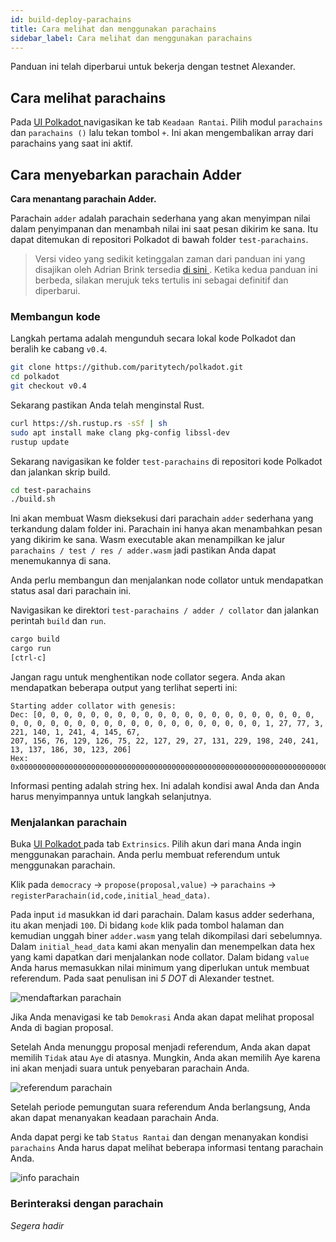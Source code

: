 ```yaml
---
id: build-deploy-parachains
title: Cara melihat dan menggunakan parachains
sidebar_label: Cara melihat dan menggunakan parachains
---
```


Panduan ini telah diperbarui untuk bekerja dengan testnet Alexander.

## Cara melihat parachains

Pada [ UI Polkadot ](https://polkadot.js.org/apps/#/explorer) navigasikan ke tab ` Keadaan Rantai `. Pilih modul ` parachains ` dan ` parachains () ` lalu tekan tombol ` + `. Ini akan mengembalikan array dari parachains yang saat ini aktif.

## Cara menyebarkan parachain Adder

**Cara menantang parachain Adder.**

Parachain ` adder ` adalah parachain sederhana yang akan menyimpan nilai dalam penyimpanan dan menambah nilai ini saat pesan dikirim ke sana. Itu dapat ditemukan di repositori Polkadot di bawah folder ` test-parachains `.

> Versi video yang sedikit ketinggalan zaman dari panduan ini yang disajikan oleh Adrian Brink tersedia [ di sini ](https://www.youtube.com/watch?v=pDqkzvA4C0E). Ketika kedua panduan ini berbeda, silakan merujuk teks tertulis ini sebagai definitif dan diperbarui.

### Membangun kode

Langkah pertama adalah mengunduh secara lokal kode Polkadot dan beralih ke cabang ` v0.4 `.

```bash
git clone https://github.com/paritytech/polkadot.git
cd polkadot
git checkout v0.4
```

Sekarang pastikan Anda telah menginstal Rust.

```bash
curl https://sh.rustup.rs -sSf | sh
sudo apt install make clang pkg-config libssl-dev
rustup update
```

Sekarang navigasikan ke folder ` test-parachains ` di repositori kode Polkadot dan jalankan skrip build.

```bash
cd test-parachains
./build.sh
```

Ini akan membuat Wasm dieksekusi dari parachain ` adder ` sederhana yang terkandung dalam folder ini. Parachain ini hanya akan menambahkan pesan yang dikirim ke sana. Wasm executable akan menampilkan ke jalur ` parachains / test / res / adder.wasm ` jadi pastikan Anda dapat menemukannya di sana.

Anda perlu membangun dan menjalankan node collator untuk mendapatkan status asal dari parachain ini.

Navigasikan ke direktori ` test-parachains / adder / collator ` dan jalankan perintah ` build ` dan ` run `.

```bash
cargo build
cargo run
[ctrl-c]
```

Jangan ragu untuk menghentikan node collator segera. Anda akan mendapatkan beberapa output yang terlihat seperti ini:

```
Starting adder collator with genesis:
Dec: [0, 0, 0, 0, 0, 0, 0, 0, 0, 0, 0, 0, 0, 0, 0, 0, 0, 0, 0, 0, 0, 0, 0, 0, 0, 0, 0, 0, 0, 0, 0, 0, 0, 0, 0, 0, 0, 0, 0, 0, 1, 27, 77, 3, 221, 140, 1, 241, 4, 145, 67,
207, 156, 76, 129, 126, 75, 22, 127, 29, 27, 131, 229, 198, 240, 241, 13, 137, 186, 30, 123, 206]
Hex: 0x00000000000000000000000000000000000000000000000000000000000000000000000000000000011b4d03dd8c01f1049143cf9c4c817e4b167f1d1b83e5c6f0f10d89ba1e7bce
```

Informasi penting adalah string hex. Ini adalah kondisi awal Anda dan Anda harus menyimpannya untuk langkah selanjutnya.

### Menjalankan parachain

Buka [ UI Polkadot ](https://polkadot.js.org/apps/#/extrinsics) pada tab ` Extrinsics `. Pilih akun dari mana Anda ingin menggunakan parachain. Anda perlu membuat referendum untuk menggunakan parachain.

Klik pada `democracy` -> `propose(proposal,value)` -> `parachains` -> `registerParachain(id,code,initial_head_data)`.

Pada input ` id ` masukkan id dari parachain. Dalam kasus adder sederhana, itu akan menjadi ` 100 `. Di bidang ` kode ` klik pada tombol halaman dan kemudian unggah biner ` adder.wasm ` yang telah dikompilasi dari sebelumnya. Dalam ` initial_head_data ` kami akan menyalin dan menempelkan data hex yang kami dapatkan dari menjalankan node collator. Dalam bidang ` value ` Anda harus memasukkan nilai minimum yang diperlukan untuk membuat referendum. Pada saat penulisan ini <em x-id = "4"> 5 DOT </em> di Alexander testnet.

![mendaftarkan parachain](assets/parachain/register.png)

Jika Anda menavigasi ke tab ` Demokrasi ` Anda akan dapat melihat proposal Anda di bagian proposal.

Setelah Anda menunggu proposal menjadi referendum, Anda akan dapat memilih ` Tidak ` atau ` Aye ` di atasnya. Mungkin, Anda akan memilih Aye karena ini akan menjadi suara untuk penyebaran parachain Anda.

![referendum parachain](assets/parachain/referendum.png)

Setelah periode pemungutan suara referendum Anda berlangsung, Anda akan dapat menanyakan keadaan parachain Anda.

Anda dapat pergi ke tab ` Status Rantai ` dan dengan menanyakan kondisi ` parachains ` Anda harus dapat melihat beberapa informasi tentang parachain Anda.

![info parachain](assets/parachain/info.png)

### Berinteraksi dengan parachain

_Segera hadir_
